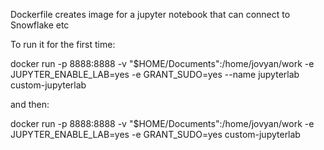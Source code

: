 Dockerfile creates image for a jupyter notebook that can connect to Snowflake etc

To run it for the first time:

docker run -p 8888:8888  -v "$HOME/Documents":/home/jovyan/work -e JUPYTER_ENABLE_LAB=yes -e GRANT_SUDO=yes  --name jupyterlab custom-jupyterlab

and then:

docker run -p 8888:8888  -v "$HOME/Documents":/home/jovyan/work -e JUPYTER_ENABLE_LAB=yes -e GRANT_SUDO=yes  custom-jupyterlab
